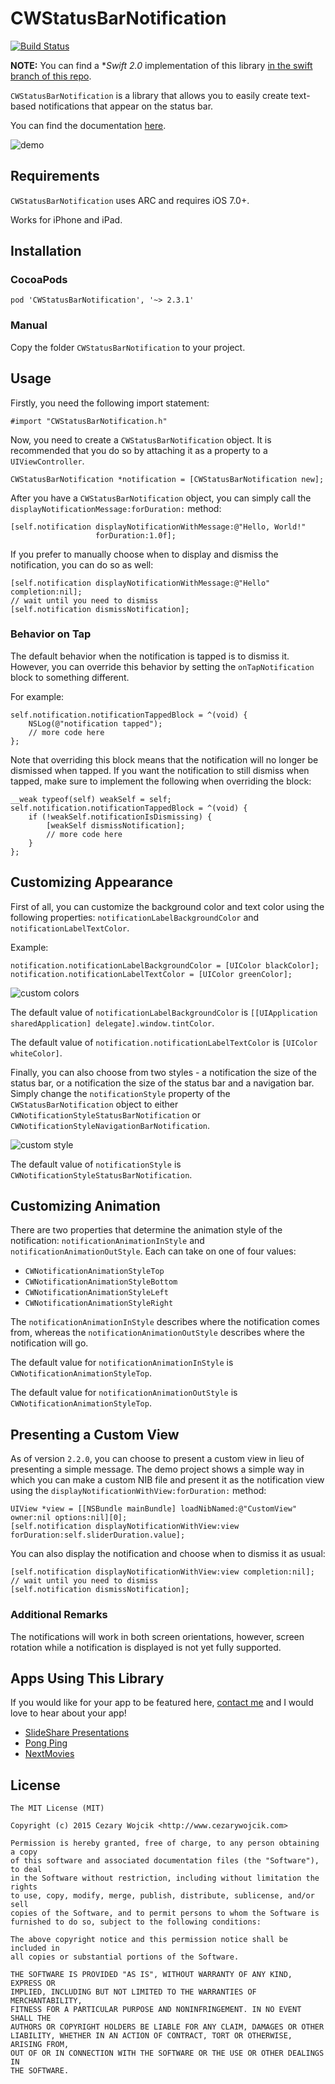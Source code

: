 # CWStatusBarNotification

[![Build Status](https://travis-ci.org/cezarywojcik/CWStatusBarNotification.png?branch=master)](https://travis-ci.org/cezarywojcik/CWStatusBarNotification)

**NOTE:** You can find a **Swift 2.0* implementation of this library [in the swift branch of this repo](https://github.com/cezarywojcik/CWStatusBarNotification/tree/swift). 

`CWStatusBarNotification` is a library that allows you to easily create text-based notifications that appear on the status bar.

You can find the documentation [here](http://cocoadocs.org/docsets/CWStatusBarNotification/).

![demo](screenshots/demo.gif)

## Requirements

`CWStatusBarNotification` uses ARC and requires iOS 7.0+.

Works for iPhone and iPad.

## Installation

### CocoaPods

`pod 'CWStatusBarNotification', '~> 2.3.1'`

### Manual

Copy the folder `CWStatusBarNotification` to your project.

## Usage

Firstly, you need the following import statement:

```objc
#import "CWStatusBarNotification.h"
```

Now, you need to create a `CWStatusBarNotification` object. It is recommended that you do so by attaching it as a property to a `UIViewController`.

```objc
CWStatusBarNotification *notification = [CWStatusBarNotification new];
```

After you have a `CWStatusBarNotification` object, you can simply call the `displayNotificationMessage:forDuration:` method:

```objc
[self.notification displayNotificationWithMessage:@"Hello, World!"
                   forDuration:1.0f];
```

If you prefer to manually choose when to display and dismiss the notification, you can do so as well:

```objc
[self.notification displayNotificationWithMessage:@"Hello" completion:nil];
// wait until you need to dismiss
[self.notification dismissNotification];
```

### Behavior on Tap

The default behavior when the notification is tapped is to dismiss it. However, you can override this behavior by setting the `onTapNotification` block to something different. 

For example:

```objc
self.notification.notificationTappedBlock = ^(void) {
    NSLog(@"notification tapped");
    // more code here
};
```

Note that overriding this block means that the notification will no longer be dismissed when tapped. If you want the notification to still dismiss when tapped, make sure to implement the following when overriding the block:

```objc
__weak typeof(self) weakSelf = self;
self.notification.notificationTappedBlock = ^(void) {
    if (!weakSelf.notificationIsDismissing) {
        [weakSelf dismissNotification];
        // more code here
    }
};
```

## Customizing Appearance

First of all, you can customize the background color and text color using the following properties: `notificationLabelBackgroundColor` and `notificationLabelTextColor`.

Example:

```objc
notification.notificationLabelBackgroundColor = [UIColor blackColor];
notification.notificationLabelTextColor = [UIColor greenColor];
```

![custom colors](screenshots/ss1.gif)

The default value of `notificationLabelBackgroundColor` is `[[UIApplication sharedApplication] delegate].window.tintColor`.

The default value of `notification.notificationLabelTextColor` is `[UIColor whiteColor]`.

Finally, you can also choose from two styles - a notification the size of the status bar, or a notification the size of the status bar and a navigation bar. Simply change the `notificationStyle` property of the `CWStatusBarNotification` object to either `CWNotificationStyleStatusBarNotification` or `CWNotificationStyleNavigationBarNotification`.

![custom style](screenshots/ss2.gif)

The default value of `notificationStyle` is `CWNotificationStyleStatusBarNotification`.

## Customizing Animation

There are two properties that determine the animation style of the notification: `notificationAnimationInStyle` and `notificationAnimationOutStyle`. Each can take on one of four values:

* `CWNotificationAnimationStyleTop`
* `CWNotificationAnimationStyleBottom`
* `CWNotificationAnimationStyleLeft`
* `CWNotificationAnimationStyleRight`

The `notificationAnimationInStyle` describes where the notification comes from, whereas the `notificationAnimationOutStyle` describes where the notification will go.

The default value for `notificationAnimationInStyle` is `CWNotificationAnimationStyleTop`.

The default value for `notificationAnimationOutStyle` is `CWNotificationAnimationStyleTop`.

## Presenting a Custom View

As of version `2.2.0`, you can choose to present a custom view in lieu of presenting a simple message. The demo project shows a simple way in which you can make a custom NIB file and present it as the notification view using the `displayNotificationWithView:forDuration:` method:

```objc
UIView *view = [[NSBundle mainBundle] loadNibNamed:@"CustomView" owner:nil options:nil][0];
[self.notification displayNotificationWithView:view forDuration:self.sliderDuration.value];
```
   
You can also display the notification and choose when to dismiss it as usual:

```objc
[self.notification displayNotificationWithView:view completion:nil];
// wait until you need to dismiss
[self.notification dismissNotification];
```


### Additional Remarks

The notifications will work in both screen orientations, however, screen rotation while a notification is displayed is not yet fully supported.

## Apps Using This Library

If you would like for your app to be featured here, [contact me](http://cezarywojcik.com/contact) and I would love to hear about your app!

* [SlideShare Presentations](https://itunes.apple.com/app/id917418728)
* [Pong Ping](https://itunes.apple.com/us/app/pong-ping-social-addictive/id822887888)
* [NextMovies](https://itunes.apple.com/us/app/nextmovies-smart-movie-recommendation/id680850329)

## License

    The MIT License (MIT)

    Copyright (c) 2015 Cezary Wojcik <http://www.cezarywojcik.com>

    Permission is hereby granted, free of charge, to any person obtaining a copy
    of this software and associated documentation files (the "Software"), to deal
    in the Software without restriction, including without limitation the rights
    to use, copy, modify, merge, publish, distribute, sublicense, and/or sell
    copies of the Software, and to permit persons to whom the Software is
    furnished to do so, subject to the following conditions:

    The above copyright notice and this permission notice shall be included in
    all copies or substantial portions of the Software.

    THE SOFTWARE IS PROVIDED "AS IS", WITHOUT WARRANTY OF ANY KIND, EXPRESS OR
    IMPLIED, INCLUDING BUT NOT LIMITED TO THE WARRANTIES OF MERCHANTABILITY,
    FITNESS FOR A PARTICULAR PURPOSE AND NONINFRINGEMENT. IN NO EVENT SHALL THE
    AUTHORS OR COPYRIGHT HOLDERS BE LIABLE FOR ANY CLAIM, DAMAGES OR OTHER
    LIABILITY, WHETHER IN AN ACTION OF CONTRACT, TORT OR OTHERWISE, ARISING FROM,
    OUT OF OR IN CONNECTION WITH THE SOFTWARE OR THE USE OR OTHER DEALINGS IN
    THE SOFTWARE.
